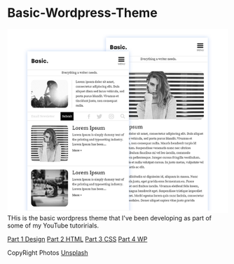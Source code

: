 # Basic-Wordpress-Theme

![Cover Bro](https://github.com/RaddyTheBrand/Basic-Wordpress-Theme/blob/master/screenshot1.png)
THis is the basic wordpress theme that I've been developing as part of some of my YouTube tutoririals.

[Part 1 Design](https://www.youtube.com/watch?v=wEEOiKlzUi8)
[Part 2 HTML](https://www.youtube.com/watch?v=eEZsF6OPKms)
[Part 3 CSS](https://www.youtube.com/watch?v=LEAiAn4OGZ4)
[Part 4 WP](https://www.youtube.com/watch?v=LSllvqX4KtU)


CopyRight Photos
[Unsplash](https://google.com)